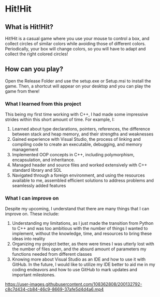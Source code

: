 # Hit!Hit

## What is Hit!Hit?

Hit!Hit is a casual game where you use your mouse to control a box, and collect circles of similar colors while avoiding those of different colors. Periodically, your box will change colors, so you will have to adapt and collect the right colored circles!

## How can you play?

Open the Release Folder and use the setup.exe or Setup.msi to install the game. Then, a shortcut will appear on your desktop and you can play the game from there!

### What I learned from this project

This being my first time working with C++, I had made some impressive strides within this short amount of time. For example, I: 

1. Learned about type declarations, pointers, references, the difference between stack and heap memory, and their strengths and weaknesses
2. Gained experience with Visual Studio, the process of linking and compiling code to create an executable, debugging, and memory management
3. Implemented OOP concepts in C++, including polymorphism, encapsulation, and inheritance. 
4. Managed header and source files and worked extensively with C++ standard library and SDL
5. Navigated through a foreign environment, and using the resources available to me, assembled efficient solutions to address problems and seamlessly added features

### What I can improve on 

Despite my upcoming, I understand that there are many things that I can improve on. These include:

1. Understanding my limitations, as I just made the transition from Python to C++ and was too ambitious with the number of things I wanted to implement, without the knowledge, time, and resources to bring these ideas into reality
2. Organizing my project better, as there were times I was utterly lost with the number of files open, and the absurd amount of parameters my functions needed from different classes
3. Knowing more about Visual Studio as an IDE and how to use it with GitHub. In the future, I would like to utilize my IDE better to aid me in my coding endeavors and how to use GitHub to mark updates and important milestones.


https://user-images.githubusercontent.com/108362808/200132792-c8c7d434-cb84-46c9-8669-37afe5d4d4a6.mp4
